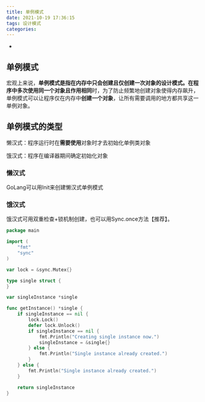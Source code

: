 ```yaml
---
title: 单例模式
date: 2021-10-19 17:36:15
tags: 设计模式
categories:
---
```

-
<!-- more -->

## 单例模式

宏观上来说，**单例模式是指在内存中只会创建且仅创建一次对象的设计模式。**在程序中**多次使用同一个对象且作用相同**时，为了防止频繁地创建对象使得内存飙升，单例模式可以让程序仅在内存中**创建一个对象**，让所有需要调用的地方都共享这一单例对象。

## 单例模式的类型

懒汉式：程序运行时在**需要使用**对象时才去初始化单例类对象

饿汉式：程序在编译器期间确定初始化对象

### 懒汉式

GoLang可以用Init来创建懒汉式单例模式

### 饿汉式

饿汉式可用双重检查+锁机制创建，也可以用Sync.once方法【推荐】。

```go
package main

import (
    "fmt"
    "sync"
)

var lock = &sync.Mutex{}

type single struct {
}

var singleInstance *single

func getInstance() *single {
    if singleInstance == nil {
        lock.Lock()
        defer lock.Unlock()
        if singleInstance == nil {
            fmt.Println("Creating single instance now.")
            singleInstance = &single{}
        } else {
            fmt.Println("Single instance already created.")
        }
    } else {
        fmt.Println("Single instance already created.")
    }

    return singleInstance
}
```

